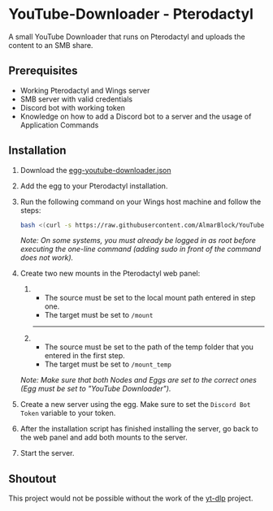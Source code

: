 # YouTube-Downloader - Pterodactyl
A small YouTube Downloader that runs on Pterodactyl and uploads the content to an SMB share.

## Prerequisites 
- Working Pterodactyl and Wings server
- SMB server with valid credentials
- Discord bot with working token
- Knowledge on how to add a Discord bot to a server and the usage of Application Commands

## Installation
1. Download the [egg-youtube-downloader.json](https://raw.githubusercontent.com/AlmarBlock/YouTube-Downloader-Pterodactyl/refs/heads/main/egg-youtube-downloader.json)

2. Add the egg to your Pterodactyl installation.

3. Run the following command on your Wings host machine and follow the steps:
    ```bash
    bash <(curl -s https://raw.githubusercontent.com/AlmarBlock/YouTube-Downloader-Pterodactyl/refs/heads/main/install_mount.sh)
    ```
    *Note: On some systems, you must already be logged in as root before executing the one-line command (adding sudo in front of the command does not work).*

4. Create two new mounts in the Pterodactyl web panel:

    1. 
        - The source must be set to the local mount path entered in step one.
        - The target must be set to `/mount`
        <hr>
    2. 
        - The source must be set to the path of the temp folder that you entered in the first step.
        - The target must be set to `/mount_temp`

    *Note: Make sure that both Nodes and Eggs are set to the correct ones (Egg must be set to "YouTube Downloader").*

5. Create a new server using the egg. Make sure to set the `Discord Bot Token` variable to your token.

6. After the installation script has finished installing the server, go back to the web panel and add both mounts to the server.

7. Start the server.

## Shoutout
This project would not be possible without the work of the [yt-dlp](https://github.com/yt-dlp/yt-dlp) project.
